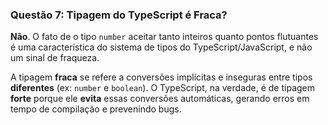### **Questão 7: Tipagem do TypeScript é Fraca?**

**Não**. O fato de o tipo `number` aceitar tanto inteiros quanto pontos flutuantes é uma característica do sistema de tipos do TypeScript/JavaScript, e não um sinal de fraqueza.

A tipagem **fraca** se refere a conversões implícitas e inseguras entre tipos **diferentes** (ex: `number` e `boolean`). O TypeScript, na verdade, é de tipagem **forte** porque ele **evita** essas conversões automáticas, gerando erros em tempo de compilação e prevenindo bugs.